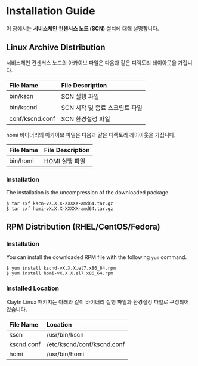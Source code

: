 # Installation Guide <a id="installation-guide"></a>

이 장에서는 **서비스체인 컨센서스 노드 \(SCN\)** 설치에 대해 설명합니다.

## Linux Archive Distribution <a id="linux-archive-distribution"></a>

서비스체인 컨센서스 노드의 아카이브 파일은 다음과 같은 디렉토리 레이아웃을 가집니다.

| File Name       | File Description    |
|:--------------- |:------------------- |
| bin/kscn        | SCN 실행 파일           |
| bin/kscnd       | SCN 시작 및 종료 스크립트 파일 |
| conf/kscnd.conf | SCN 환경설정 파일         |

homi 바이너리의 아카이브 파일은 다음과 같은 디렉토리 레이아웃을 가집니다.

| File Name | File Description |
|:--------- |:---------------- |
| bin/homi  | HOMI 실행 파일       |

### Installation <a id="installation"></a>

The installation is the uncompression of the downloaded package.

```text
$ tar zxf kscn-vX.X.X-XXXXX-amd64.tar.gz
$ tar zxf homi-vX.X.X-XXXXX-amd64.tar.gz
```

## RPM Distribution \(RHEL/CentOS/Fedora\) <a id="rpm-rhel-centos-fedora"></a>

### Installation <a id="installation"></a>

You can install the downloaded RPM file with the following `yum` command.

```text
$ yum install kscnd-vX.X.X.el7.x86_64.rpm
$ yum install homi-vX.X.X.el7.x86_64.rpm
```

### Installed Location <a id="scn-configuration"></a>

Klaytn Linux 패키지는 아래와 같이 바이너리 실행 파일과 환경설정 파일로 구성되어 있습니다.

| File Name  | Location                   |
|:---------- |:-------------------------- |
| kscn       | /usr/bin/kscn              |
| kscnd.conf | /etc/kscnd/conf/kscnd.conf |
| homi       | /usr/bin/homi              |


